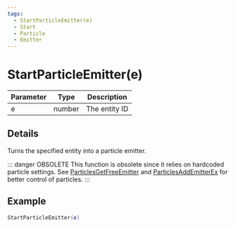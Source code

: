 ```yaml
---
tags:
  - StartParticleEmitter(e)
  - Start
  - Particle
  - Emitter
---
```


# StartParticleEmitter(e)

| Parameter | Type   | Description   |
| --------- | ------ | ------------- |
| e         | number | The entity ID |

## Details

Turns the specified entity into a particle emitter.

::: danger OBSOLETE
This function is obsolete since it relies on hardcoded particle settings. See [ParticlesGetFreeEmitter](./ParticlesGetFreeEmitter.md) and [ParticlesAddEmitterEx](./ParticlesAddEmitterEx.md) for better control of particles.
:::

## Example

```lua
StartParticleEmitter(e)
```
